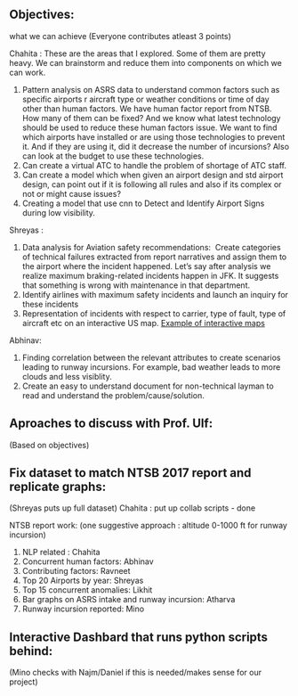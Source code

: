 ## Objectives: 
what we can achieve
(Everyone contributes atleast 3 points)

Chahita : These are the areas that I explored. Some of them are pretty heavy. We can brainstorm and reduce them into components on which we can work. 
1. Pattern analysis on ASRS data to understand common factors such as specific airports r aircraft type or weather conditions or time of day other than human factors. We have human factor report from NTSB. How many of them can be fixed? And we know what latest technology should be used to reduce these human factors issue. We want to find which airports have installed or are using those technologies to prevent it. And if they are using it, did it decrease the number of incursions? Also can look at the budget to use these technologies.
2. Can create a virtual ATC to handle the problem of shortage of ATC staff.
3. Can create a model which when given an airport design and std airport design, can point out if it is following all rules and also if its complex or not or might cause issues?
4. Creating a model that use cnn to Detect and Identify Airport Signs during low visibility.

Shreyas :
1. Data analysis for Aviation safety recommendations:  Create categories of technical failures extracted from report narratives and assign them to the airport where the incident happened. Let’s say after analysis we realize maximum braking-related incidents happen in JFK. It suggests that something is wrong with maintenance in that department.
2. Identify airlines with maximum safety incidents and launch an inquiry for these incidents
3. Representation of incidents with respect to carrier, type of fault, type of aircraft etc on an interactive US map. [Example of interactive maps](https://www.tableau.com/learn/articles/interactive-map-and-data-visualization-examples) 

Abhinav:
1. Finding correlation between the relevant attributes to create scenarios leading to runway incursions. For example, bad weather leads to more clouds and less visiblity.
2. Create an easy to understand document for non-technical layman to read and understand the problem/cause/solution.

## Aproaches to discuss with Prof. Ulf:
(Based on objectives)

## Fix dataset to match NTSB 2017 report and replicate graphs:
(Shreyas puts up full dataset)
Chahita : put up collab scripts  - done

NTSB report work: (one suggestive approach : altitude 0-1000 ft for runway incursion)
1. NLP related : Chahita
2. Concurrent human factors: Abhinav
3. Contributing factors: Ravneet
4. Top 20 Airports by year: Shreyas
5. Top 15 concurrent anomalies: Likhit
6. Bar graphs on ASRS intake and runway incursion: Atharva
7. Runway incursion reported: Mino

## Interactive Dashbard that runs python scripts behind:
(Mino checks with Najm/Daniel if this is needed/makes sense for our project)
